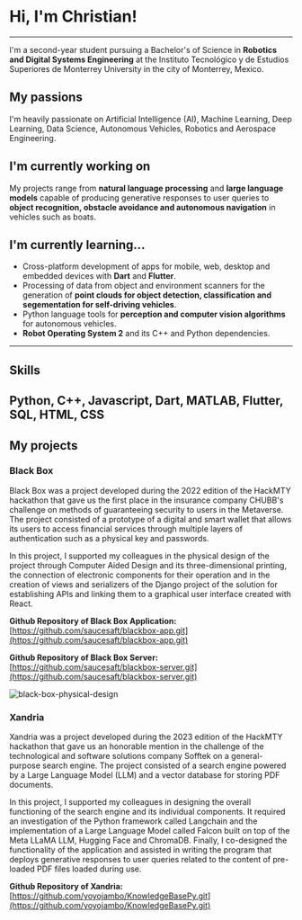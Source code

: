 # Hi, I'm Christian!
---
I'm a second-year student pursuing a Bachelor's of Science in **Robotics and Digital Systems Engineering** at the Instituto Tecnológico y de Estudios Superiores de Monterrey University in the city of Monterrey, Mexico.

## My passions

I'm heavily passionate on Artificial Intelligence (AI), Machine Learning, Deep Learning, Data Science, Autonomous Vehicles, Robotics and Aerospace Engineering. 

## I'm currently working on

My projects range from **natural language processing** and **large language models** capable of producing generative responses to user queries to **object recognition, obstacle avoidance and autonomous navigation** in vehicles such as boats.

## I'm currently learning...

- Cross-platform development of apps for mobile, web, desktop and embedded devices with **Dart** and **Flutter**.
- Processing of data from object and environment scanners for the generation of **point clouds for object detection, classification and segementation for self-driving vehicles**.
- Python language tools for **perception and computer vision algorithms** for autonomous vehicles.
- **Robot Operating System 2** and its C++ and Python dependencies.
---

## Skills

Python, C++, Javascript, Dart, MATLAB, Flutter, SQL, HTML, CSS
---

## My projects

### Black Box

Black Box was a project developed during the 2022 edition of the HackMTY hackathon that gave us the first place in the insurance company CHUBB's challenge on methods of guaranteeing security to users in the Metaverse. The project consisted of a prototype of a digital and smart wallet that allows its users to access financial services through multiple layers of authentication such as a physical key and passwords.

In this project, I supported my colleagues in the physical design of the project through Computer Aided Design and its three-dimensional printing, the connection of electronic components for their operation and in the creation of views and serializers of the Django project of the solution for establishing APIs and linking them to a graphical user interface created with React.

**Github Repository of Black Box Application:** [https://github.com/saucesaft/blackbox-app.git](https://github.com/saucesaft/blackbox-app.git)

**Github Repository of Black Box Server:** [https://github.com/saucesaft/blackbox-server.git](https://github.com/saucesaft/blackbox-server.git)

![black-box-physical-design](https://miscompetenciastec21.tec.mx/elumen/whitelabel/miscompetenciastec21.tec.mx/userfiles/studentFiles/54339/1698099804000BlackBox.jpeg.jpg)

### Xandria

Xandria was a project developed during the 2023 edition of the HackMTY hackathon that gave us an honorable mention in the challenge of the technological and software solutions company Sofftek on a general-purpose search engine. The project consisted of a search engine powered by a Large Language Model (LLM) and a vector database for storing PDF documents.

In this project, I supported my colleagues in designing the overall functioning of the search engine and its individual components. It required an investigation of the Python framework called Langchain and the implementation of a Large Language Model called Falcon built on top of the Meta LLaMA LLM, Hugging Face and ChromaDB. Finally, I co-designed the functionality of the application and assisted in writing the program that deploys generative responses to user queries related to the content of pre-loaded PDF files loaded during use.

**Github Repository of Xandria:** [https://github.com/yoyojambo/KnowledgeBasePy.git](https://github.com/yoyojambo/KnowledgeBasePy.git)
